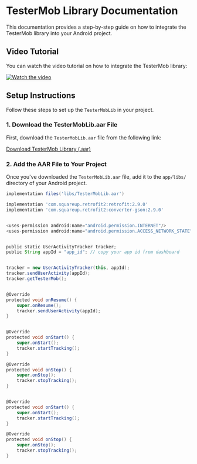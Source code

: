# TesterMob Library Documentation

This documentation provides a step-by-step guide on how to integrate the TesterMob library into your Android project.

## Video Tutorial

You can watch the video tutorial on how to integrate the TesterMob library:

[![Watch the video](https://img.youtube.com/vi/-_SZMVwWVqg/0.jpg)](https://www.youtube.com/watch?v=-_SZMVwWVqg)

## Setup Instructions

Follow these steps to set up the `TesterMobLib` in your project.

### 1. Download the TesterMobLib.aar File

First, download the `TesterMobLib.aar` file from the following link:

[Download TesterMob Library (.aar)](https://testermob.com/libs/TesterMobLib.aar)

### 2. Add the AAR File to Your Project

Once you've downloaded the `TesterMobLib.aar` file, add it to the `app/libs/` directory of your Android project.

```gradle
implementation files('libs/TesterMobLib.aar')

implementation 'com.squareup.retrofit2:retrofit:2.9.0'
implementation 'com.squareup.retrofit2:converter-gson:2.9.0'


<uses-permission android:name="android.permission.INTERNET"/>
<uses-permission android:name="android.permission.ACCESS_NETWORK_STATE"/>


public static UserActivityTracker tracker;
public String appId = "app_id"; // copy your app id from dashboard


tracker = new UserActivityTracker(this, appId);
tracker.sendUserActivity(appId);
tracker.getTesterMob();


@Override
protected void onResume() {
    super.onResume();
    tracker.sendUserActivity(appId);
}


@Override
protected void onStart() {
    super.onStart();
    tracker.startTracking();
}

@Override
protected void onStop() {
    super.onStop();
    tracker.stopTracking();
}


@Override
protected void onStart() {
    super.onStart();
    tracker.startTracking();
}

@Override
protected void onStop() {
    super.onStop();
    tracker.stopTracking();
}


